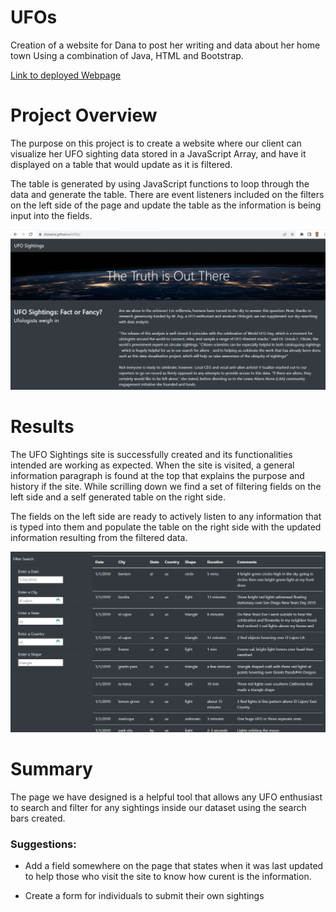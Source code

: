 # UFOs
Creation of a website for Dana to post her writing and data about her home town Using a combination of Java, HTML and Bootstrap.


[Link to deployed Webpage](https://jhonpire.github.io/UFOs/)

# Project Overview

The purpose on this project is to create a website where our client can visualize her UFO sighting data stored in a JavaScript Array, and have it displayed on a table that would update as it is filtered.

The table is generated by using JavaScript functions to loop through the data and generate the table. There are event listeners included on the filters on the left side of the page and update the table as the information is being input into the fields.

![Home Site Capture](./static/images/home_capture.PNG)

# Results 

The UFO Sightings site is successfully created and its functionalities intended are working as expected. When the site is visited, a general information paragraph is found at the top that explains the purpose and history if the site. While scrilling down we find a set of filtering fields on the left side and a self generated table on the right side. 

The fields on the left side are ready to actively listen to any information that is typed into them and populate the table on the right side with the updated information resulting from the filtered data.

![Filter Tool](./static/images/filter_tool.PNG)

# Summary

The page we have designed is a helpful tool that allows any UFO enthusiast to search and filter for any sightings inside our dataset using the search bars created. 

### Suggestions:
* Add a field somewhere on the page that states when it was last updated to help those who visit the site to know how curent is the information.

* Create a form for individuals to submit their own sightings

